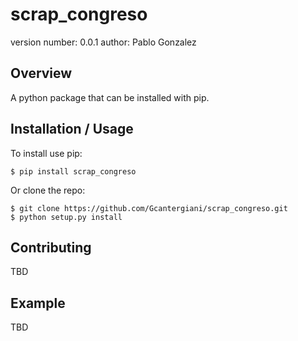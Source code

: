 scrap_congreso
===============================

version number: 0.0.1
author: Pablo Gonzalez

Overview
--------

A python package that can be installed with pip.

Installation / Usage
--------------------

To install use pip:

    $ pip install scrap_congreso


Or clone the repo:

    $ git clone https://github.com/Gcantergiani/scrap_congreso.git
    $ python setup.py install
    
Contributing
------------

TBD

Example
-------

TBD